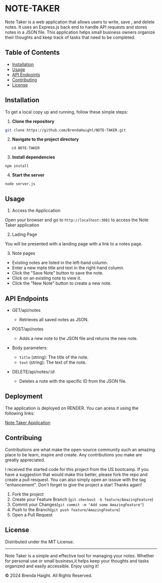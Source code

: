 # NOTE-TAKER

Note Taker is a web application that allows users to write, save , and delete notes. It uses an Express.js back end to handle API requests and stores notes in a JSON file. This application helps small business owners organize their thoughts and keep track of tasks that need to be completed.

## Table of Contents

- [Installation](#installation)
- [Usage](#usage)
- [API Endpoints](#api-endpoints)
- [Contributing](#contributing)
- [License](#license)

## Installation

To get a local copy up and running, follow these simple steps:

1. **Clone the repository**
```sh
git clone https://github.com/BrendaHaight/NOTE-TAKER.git
```

2. **Navigate to the project directory**
```
   cd NOTE-TAKER
   ```

3. **Install dependencies**
```
npm install
```

4. **Start the server**
```
node server.js
```

## Usage

1. Access the Appliccation 

Open your browser and go to `http://localhost:3001` to access the Note Taker application

2. Lading Page

You will be presented with a landing page with a link to a notes page.

3. Note pages

- Existing notes are listed in the left-hand column.
- Enter a new mpte title and text in the right-hand column.
- Click the "Save Note" button to save the note.
- Click on an existing note to view it.
- Click the "New Note" button to create a new note.

## API Endpoints

- GET/api/notes
  - Retrieves all saved notes as JSON.

- POST/api/notes
  - Adds a new note to the JSON file and returns the new note.

 - Body parameters:
   - `title` (string): The title of the note.
   - `text` (string): The text of the note.

- DELETE/api/notes/:id 
  - Deletes a note with the specific ID from the JSON file.

 ## Deployment

The application is deployed on RENDER. You can acess it using the following links:

[Note Taker Application](https://note-taker-l6ku.onrender.com)

## Contribuing

Contributions are what make the open-source community such an amazing place to be learn, inspire and create. Any contributions you make are greatly appreciated.

I received the started code for this project from the US bootcamp. If you have a suggestion that would make this better, please fork the repo and create a pull resquest. You can also simply open an isssue with the tag "enhancement". Don't forget to give the project a star! Thanks again!

1. Fork the project
2. Create your Feature Branch (`git checkout -b feature/AmazingFeature`)
3. Commit your Changes(`git commit -m "Add some AmazingFeature"`)
4. Push to the Branch(`git push feature/AmazingFeature`)
5. Open a Pull Request

## License 

Distributed under the MIT License.

__________________________________________________________________________________________________

Note Taker is a simple and effective tool for managing your notes. Whether for personal use or small business,it helps keep your thoughts and tasks organized and easily accessible. Enjoy using it!

© 2024 Brenda Haight. All Rights Reserved.




    


